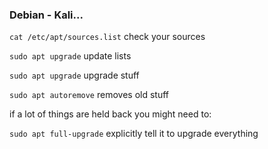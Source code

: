 
### Debian - Kali...

`cat /etc/apt/sources.list`  check your sources

`sudo apt upgrade`   update lists

`sudo apt upgrade`   upgrade stuff

`sudo apt autoremove`   removes old stuff


if a lot of things are held back you might need to:

`sudo apt full-upgrade` explicitly tell it to upgrade everything




